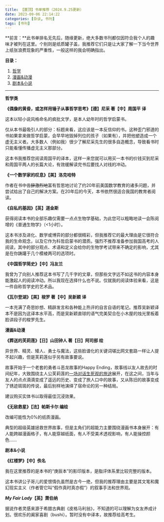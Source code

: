 ```yaml
---
title: 【置顶】书单推荐（2024.9.25更新）
date: 2023-09-06 22:14:22
categories: [杂谈, 书刊]
tags: [书刊]
---
```

**前言：**此书单排名无先后，随缘更新，绝大多数书刊都仅因符合我个人的趣味才被列在这里。个别则是纸质罐子盖，我推荐它们只是让大家了解一下当今世界上纸张浪费现象的严重性，一般这样的我会明确指出。

**目录：**

1. [哲学](#1)
2. [漫画&动漫](#2)
3. [剧本&小说](#3)

---

**哲学类**

**《偶像的黄昏，或怎样用锤子从事哲学思考》【德】尼采 著【中】周国平 译**

这本以轻小说风格命名的疯批文学，是本人幼年时的哲学启蒙书。

仅从本书最吸引人的部分：标题来看，这应该是一本反信仰的书。这种歪门邪道的书如果拿来做哲学启蒙，会早早地毁掉列位的孩子（如果有），并把他塑造成一个虚无主义者。大多数人（例如我）很少了解尼采先生的很多自造概念，导致看书时只能看懂传播虚无主义那部分。

这本书我推荐您阅读周国平的译本，这样一来您就可以用买一本书的价钱买到尼采和周国平两人的长篇大论，有效缓解读完书后要找人对线的冲动。

**《一个数学家的叹息》【美】洛克哈特**

作者在书中~~言辞激烈地~~富有哲思地讨论了约20年前美国数学教育的诸多问题，并尝试给出了自己的解决方案。在20年后的今天，本书依然很适合我国的教育者阅读。

**《自私的基因》【英】道金斯**

获得阅读本书的全部乐趣仅需要一点点生物学基础，为此您可以粗略地读一会陈阅增的《普通生物学》（<1小时）。

这本书涉及进化、数学或博弈的部分都很精彩，但我推荐它的最大理由是它很符合我的生命观念，以及它作为科哲启蒙书的潜质。强烈不推荐准备参加我国高考的人阅读，其中的部分观点、术语和定义会给你的生物学考试带来不确定的影响，尤其是在你踌躇于几个模棱两可的选项时。

**《中国哲学简史》【中】冯友兰**

我曾为了向别人推荐这本书写了几千字的文章，但那些文字远不如这书的内容本身能激起人的阅读冲动。所以我现在选择什么也不说。仅就我的阅读体验来看，这是一件自称哲学史的艺术品。

**《瓦尔登湖》【美】梭罗 著【中】吴新颖 译**

一本充满了奇思妙想、精辟发言和各种能上热评的自言自语的笔记。推荐吴新颖译本不是因为这译本水平高，而是吴新颖直球的语气完美契合在小木屋的烛光里板着脸讲段子的梭罗先生。

**漫画&动漫**

**《葬送的芙莉莲》【日】山田钟人 著【日】阿司部 绘**

异世界、精灵、矮人、勇士与魔法，这些脸谱化的关键词堪比网文套路一样让人提不起兴趣，但是芙莉莲似乎另有故事要说。

故事开始于一个老套的勇者斗恶龙故事的Happy Ending，故事线以友人故去的时间纪年，大致围绕主人公芙莉莲的[一场对话生死观的旅途](https://manga.bilibili.com/detail/mc30460)展开，在这之间，当年与友人的点点滴滴变成了遥远的历史、变成了旅人口中的故事，又从陈旧的故事变成了锈迹斑斑的传说，最后别样地演绎了宿命论的另一种结局。

建议购买实体书以取得最佳沉浸效果。

**《无敌救星》【法】帕斯卡尔 编绘**

改编可能性为0%的纸质漫画。

典型的超级英雄拯救世界故事，但是主角们的超能力主要围绕漫画书本身展开：有人能跨越漫画格子，有人能穿越纸面，有人不受美术透视影响，有人能操控颜色……

**剧本&小说**

**《红楼梦》【中】佚名**

我在这里推荐的是本书的“庚辰本”的影印版本，是脂评体系里比较完整的版本。

这本书讲公子哥儿的爱恨情仇虽然是古今一绝，但我的推荐理由主要是其文笔和魔幻现实主义（作者管它叫“假作真时真亦假”）的叙事手法和世界观。

***My Fair Lady*【英】萧伯纳**

据说作者灵感来源于希腊古典剧《皮格马利翁》，不知道的可以理解为女友养成计划。很欢乐的阖家喜剧（bushi）。暂时没有中译本，故推荐给高考生。
